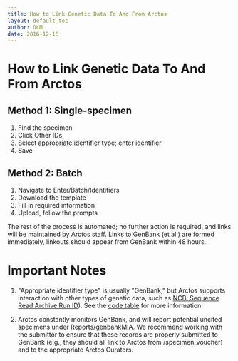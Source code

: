 ```yaml
---
title: How to Link Genetic Data To And From Arctos
layout: default_toc
author: DLM
date: 2016-12-16
---
```

# How to Link Genetic Data To And From Arctos


## Method 1: Single-specimen

1. Find the specimen
2. Click Other IDs
3. Select appropriate identifier type; enter identifier 
4. Save

## Method 2: Batch

1. Navigate to Enter/Batch/Identifiers
2. Download the template
3. Fill in required information
4. Upload, follow the prompts

The rest of the process is automated; no further action is required, and links will be maintained by Arctos staff.
Links to GenBank (et al.) are formed immediately, linkouts should appear from GenBank within 48 hours. 


# Important Notes

1. "Appropriate identifier type" is usually "GenBank," but Arctos supports interaction with other types of genetic data, such as
	  [NCBI Sequence Read Archive Run ID]((https://www.ncbi.nlm.nih.gov/sra))). 
	  See the [code table]((http://arctos.database.museum/info/ctDocumentation.cfm?table=CTCOLL_OTHER_ID_TYPE)) for more information.
	  
2. Arctos constantly monitors GenBank, and will report potential uncited specimens under Reports/genbankMIA. 
	We recommend working with the submittor to ensure that these records are properly submitted to GenBank 
	(e.g., they should all link to Arctos from /specimen_voucher) and to the appropriate Arctos Curators.